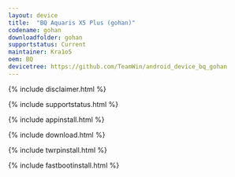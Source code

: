 ```yaml
---
layout: device
title:  "BQ Aquaris X5 Plus (gohan)"
codename: gohan
downloadfolder: gohan
supportstatus: Current
maintainer: Kra1o5
oem: BQ
devicetree: https://github.com/TeamWin/android_device_bq_gohan
---
```


{% include disclaimer.html %}

{% include supportstatus.html %}

{% include appinstall.html %}

{% include download.html %}

{% include twrpinstall.html %}

{% include fastbootinstall.html %}
